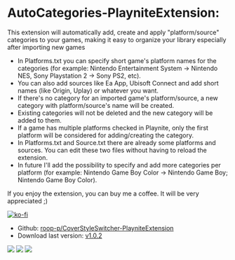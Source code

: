 # AutoCategories-PlayniteExtension:

This extension will automatically add, create and apply "platform/source" categories to your games, making it easy to organize your library especially after importing new games 

- In Platforms.txt you can specify short game's platform names for the categories (for example: Nintendo Entertainment System -> Nintendo NES, Sony Playstation 2 -> Sony PS2, etc).
- You can also add sources like Ea App, Ubisoft Connect and add short names (like Origin, Uplay) or whatever you want.   
- If there's no category for an imported game's platform/source, a new category with platform/source's name will be created.
- Existing categories will not be deleted and the new category will be added to them.
- If a game has multiple platforms checked in Playnite, only the first platform will be considered for adding/creating the category.
- In Platforms.txt and Source.txt there are already some platforms and sources. You can edit these two files without having to reload the extension.  
- In future I'll add the possibility to specify and add more categories per platform (for example: Nintendo Game Boy Color -> Nintendo Game Boy; Nintendo Game Boy Color).


If you enjoy the extension, you can buy me a coffee. It will be very appreciated ;)

[![ko-fi](https://ko-fi.com/img/githubbutton_sm.svg)](https://ko-fi.com/E1E214R1KB)

- Github: [roop-p/CoverStyleSwitcher-PlayniteExtension](https://github.com/roob-p/AutoCategories-PlayniteExtension/)
- Download last version:
[v1.0.2](https://github.com/roob-p/CoverStyleSwitcher-PlayniteExtension/releases/download/v1.02/AutoCategoriesv1.0.2.pext)

![](https://raw.githubusercontent.com/roob-p/AutoCategories-PlayniteExtension/blob/main/media/1.gif)
![](https://raw.githubusercontent.com/roob-p/AutoCategories-PlayniteExtension/blob/main/media/3.gif)
![](https://raw.githubusercontent.com/roob-p/AutoCategories-PlayniteExtension/blob/main/media/2.gif)




